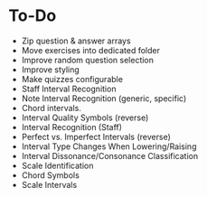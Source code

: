 # To-Do
* Zip question & answer arrays
* Move exercises into dedicated folder
* Improve random question selection
* Improve styling
* Make quizzes configurable
* Staff Interval Recognition
* Note Interval Recognition (generic, specific)
* Chord intervals.
* Interval Quality Symbols (reverse)
* Interval Recognition (Staff)
* Perfect vs. Imperfect Intervals (reverse)
* Interval Type Changes When Lowering/Raising
* Interval Dissonance/Consonance Classification
* Scale Identification
* Chord Symbols
* Scale Intervals